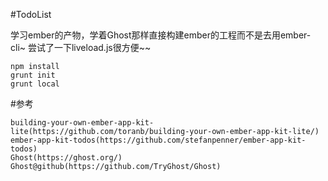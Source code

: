 

#TodoList

  学习ember的产物，学着Ghost那样直接构建ember的工程而不是去用ember-cli~
  尝试了一下liveload.js很方便~~

    npm install
    grunt init
    grunt local
    
#参考

    building-your-own-ember-app-kit-lite(https://github.com/toranb/building-your-own-ember-app-kit-lite/)
    ember-app-kit-todos(https://github.com/stefanpenner/ember-app-kit-todos)
    Ghost(https://ghost.org/)   Ghost@github(https://github.com/TryGhost/Ghost)